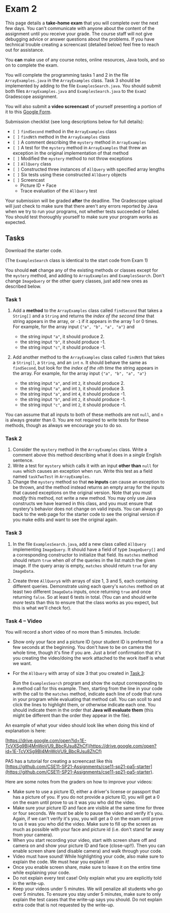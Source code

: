 # Exam 2

This page details a **take-home exam** that you will complete over the next
few days. You can't communicate with anyone about the content of the
assignment until you receive your grade. The course staff will not give
debugging advice or answer questions about the problems. If you have
technical trouble creating a screencast (detailed below) feel free to reach
out for assistance.

You **can** make use of any course notes, online resources, Java tools, and
so on to complete the exam.

You will complete the programming tasks 1 and 2 in the file `ArrayExamples.java` in the `ArrayExamples` class. Task 3 should be implemented by adding to the file `ExamplesSearch.java`. You should submit both files `ArrayExamples.java` and `ExamplesSearch.java` to the `Exam2` Gradescope assignment.

You will also submit a **video screencast** of yourself presenting a portion of it to this [Google Form](https://docs.google.com/forms/d/e/1FAIpQLSevQKO_S3l9j5eiplpPYY-WutTrBllBZR4H5okaxJesGd-nyg/viewform?usp=sf_link).

Submission checklist (see long descriptions below for full details):

- `[ ]` `findSecond` method in the `ArrayExamples` class
- `[ ]` `findNth` method in the `ArrayExamples` class
- `[ ]` A comment describing the `mystery` method in `ArrayExamples`
- `[ ]` A test for the `mystery` method in `ArrayExamples` that threw an exception in the original implementation of that method
- `[ ]` Modified the `mystery` method to not throw exceptions
- `[ ]` `AllQuery` class
- `[ ]` Constructed three instances of `AllQuery` with specified array lengths
- `[ ]` Six tests using these constructed `AllQuery` objects
- `[ ]` Screencast
  - Picture ID + Face
  - Trace evaluation of the `AllQuery` test


Your submission will be graded **after** the deadline. The Gradescope upload
will just check to make sure that there aren't any errors reported by Java
when we try to run your programs, not whether tests succeeded or failed. You
should test thoroughly yourself to make sure your program works as expected.

## Tasks

Download the starter code.

(The `ExamplesSearch` class is identical to the start code from Exam 1)

You should **not** change any of the existing methods or classes except for the `mystery` method, and adding to `ArrayExamples` and `ExamplesSearch`. Don't change `ImageQuery` or the other query classes, just add new ones as described below.


### Task 1

1. Add a **method** to the `ArrayExamples` class called `findSecond` that takes a `String[]` and a `String` and returns the _index of the second time_ that string appears in the array, or `-1` if it appears in the array 1 or 0 times. For example, for the array input `{"a", "b", "a", "a"}` and

   - the string input `"a"`, it should produce 2.
   - the string input `"b"`, it should produce -1.
   - the string input `"c"`, it should produce -1.

2. Add another method to the `ArrayExamples` class called `findNth` that takes a `String[]`, a `String`, and an `int` `n`. It should behave the same as `findSecond`, but look for the _index of the `n`th time_ the string appears in the array. For example, for the array input `{"a", "b", "a", "a"}`

   - the string input `"a"`, and int `2`, it should produce 2.
   - the string input `"a"`, and int `3`, it should produce 3.
   - the string input `"a"`, and int `4`, it should produce -1.
   - the string input `"b"`, and int `2`, it should produce -1.
   - the string input `"c"`, and int `2`, it should produce -1.

You can assume that all inputs to both of these methods are not `null`, and `n` is always greater than 0. You are not required to write tests for these methods, though as always we encourage you to do so.

### Task 2

1. Consider the `mystery` method in the `ArrayExamples` class. Write a comment above this method describing what it does in a *single* English sentence.
2. Write a test for `mystery` which calls it with an input **other than** `null` for `nums` which causes an exception when run. Write this test as a field named `taskTwoTest` in `ArrayExamples`.
3. Change the `mystery` method so that **no inputs** can cause an exception to be thrown, and the method instead returns an empty array for the inputs that caused exceptions on the original version. Note that you must _modify_ this method, not write a new method. You may only use Java constructs we have learned in this class, and you must ensure that mystery's behavior does not change on valid inputs. You can always go back to the web page for the starter code to see the original version if you make edits and want to see the original again.

### Task 3

1. In the file `ExamplesSearch.java`, add a new class called `AllQuery` implementing `ImageQuery`. It should have a field of type `ImageQuery[]` and a corresponding constructor to initialize that field. Its `matches` method should return `true` when _all_ of the queries in the list match the given image. If the query array is empty, `matches` should return `true` for any `ImageData`.

2. Create three `AllQuery`s with arrays of size 1, 3 and 5, each containing different queries. Demonstrate using each query's `matches` method on at least two different `ImageData` inputs, once returning `true` and once returning `false`. So at least 6 tests in total. (You can and should write _more_ tests than this to ensure that the class works as you expect, but this is what we'll check for).

### Task 4 – Video

You will record a short video of no more than 5 minutes. Include:

- Show only your face and a picture ID (your student ID is preferred) for a few seconds at the beginning. You don't
  have to be on camera the whole time, though it's fine if you are. Just a
  brief confirmation that it's you creating the video/doing the work attached
  to the work itself is what we want.
- For the `AllQuery` with array of size 3 that you created in [Task 3](#task-3):

  Run the `ExamplesSearch` program and show the output corresponding to a method call for this example. Then, starting from the line in your code with the call to the `matches` method, indicate each line of code that runs in your program while evaluating that method call. You can scoll to and click the lines to highlight them, or otherwise indicate each one. You should indicate them in the order that **Java will evaluate them** (this might be different than the order they appear in the file).

An example of what your video should look like when doing this kind of
explanation is here:

[https://drive.google.com/open?id=1E-TcVXSg9BI4MnWoVU9_BbcRJsu8ZhCf](https://drive.google.com/open?id=1E-TcVXSg9BI4MnWoVU9_BbcRJsu8ZhCf)

PA5 has a tutorial for creating a screencast like this
[https://github.com/CSE11-SP21-Assignments/cse11-sp21-pa5-starter](https://github.com/CSE11-SP21-Assignments/cse11-sp21-pa5-starter).

Here are some notes from the graders on how to improve your videos:

- Make sure to use a picture ID, either a driver's license or passport that has a picture of you. If you do not provide a picture ID, you will get a 0 on the exam until prove to us it was you who did the video.
- Make sure your picture ID and face are visible at the same time for three or four seconds. We must be able to pause the video and verify it's you. Again, if we can't verify it's you, you will get a 0 on the exam until prove to us it was you who did the video. Make sure to fill up the screen as much as possible with your face and picture id (i.e. don't stand far away from your camera).
- When you start recording your video, start with screen share off and camera on and show your picture ID and face (close-up!!). Then you can enable screen share (and disable camera) and walk through your code.
- Video must have sound! While highlighting your code, also make sure to explain the code. We must hear you explain it!
- Once you enable screen share, make sure to leave it on the entire time while explaining your code.
- Do not explain every test case! Only explain what you are explicitly told in the write-up.
- Keep your videos under 5 minutes. We will penalize all students who go over 5 minutes. To ensure you stay under 5 minutes, make sure to only explain the test cases that the write-up says you should. Do not explain extra code that is not requested by the write-up.
